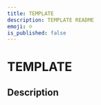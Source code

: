 ```yaml
---
title: TEMPLATE
description: TEMPLATE README
emoji: ☺️
is_published: false
---
```


# TEMPLATE

## Description
